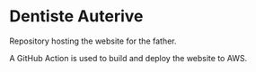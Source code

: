 # Dentiste Auterive

Repository hosting the website for the father.

A GitHub Action is used to build and deploy the website to AWS.